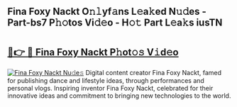## Fina Foxy Nackt O𝚗𝚕yf𝚊ns L𝚎a𝚔ed N𝚞𝚍es - Part-bs7 P𝚑𝚘tos Vi𝚍𝚎o - H𝚘𝚝 Part L𝚎a𝚔s iusTN

# <h2><a href="http://kf1fic.oniu.top/?m=Fina+Foxy+Nackt">🔗👉 🔴 Fina Foxy Nackt P𝚑ot𝚘𝚜 V𝚒d𝚎o</a></h2>

[![Fina Foxy Nackt Nu𝚍e𝚜](https://i.imgur.com/0qMVB7G.gif)](http://kf1fic.oniu.top/?m=Fina+Foxy+Nackt)
Digital content creator Fina Foxy Nackt, famed for publishing dance and lifestyle ideas, through performances and personal vlogs. Inspiring inventor Fina Foxy Nackt, celebrated for their innovative ideas and commitment to bringing new technologies to the world.  
